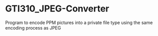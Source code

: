 # GTI310_JPEG-Converter

Program to encode PPM pictures into a private file type using the same encoding process as JPEG
